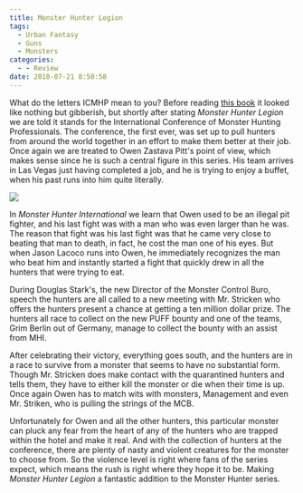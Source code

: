 ```yaml
---
title: Monster Hunter Legion
tags:
  - Urban Fantasy
  - Guns
  - Monsters
categories:
  - - Review
date: 2018-07-21 8:50:58
---
```


What do the letters ICMHP mean to you?  Before reading [this book](https://www.amazon.com/gp/product/1451639066/ref=as_li_tl?ie=UTF8&camp=1789&creative=9325&creativeASIN=1451639066&linkCode=as2&tag=mysite009e-20&linkId=e681ee5f7468edef258ac94407bceb20) it looked like nothing but gibberish, but shortly after stating _Monster Hunter Legion_ we are told it stands for the International Conference of Monster Hunting Professionals.  The conference, the first ever, was set up to pull hunters from around the world together in an effort to make them better at their job.  Once again we are treated to Owen Zastava Pitt's point of view, which makes sense since he is such a central figure in this series.  His team arrives in Las Vegas just having completed a job, and he is trying to enjoy a buffet, when his past runs into him quite literally.<!-- more --><div class="embedded-image-left">![](./monster-hunter-legion.jpg)</div>

In _Monster Hunter International_ we learn that Owen used to be an illegal pit fighter, and his last fight was with a man who was even larger than he was.  The reason that fight was his last fight was that he came very close to beating that man to death, in fact, he cost the man one of his eyes.  But when Jason Lacoco runs into Owen, he immediately recognizes the man who beat him and instantly started a fight that quickly drew in all the hunters that were trying to eat.

During Douglas Stark's, the new Director of the Monster Control Buro, speech the hunters are all called to a new meeting with Mr. Stricken who offers the hunters present a chance at getting a ten million dollar prize.  The hunters all race to collect on the new PUFF bounty and one of the teams, Grim Berlin out of Germany, manage to collect the bounty with an assist from MHI.

After celebrating their victory, everything goes south, and the hunters are in a race to survive from a monster that seems to have no substantial form.  Though Mr. Stricken does make contact with the quarantined hunters and tells them, they have to either kill the monster or die when their time is up.  Once again Owen has to match wits with monsters, Management and even Mr. Striken, who is pulling the strings of the MCB.

Unfortunately for Owen and all the other hunters, this particular monster can pluck any fear from the heart of any of the hunters who are trapped within the hotel and make it real.  And with the collection of hunters at the conference, there are plenty of nasty and violent creatures for the monster to choose from.  So the violence level is right where fans of the series expect, which means the rush is right where they hope it to be.  Making _Monster Hunter Legion_ a fantastic addition to the Monster Hunter series.